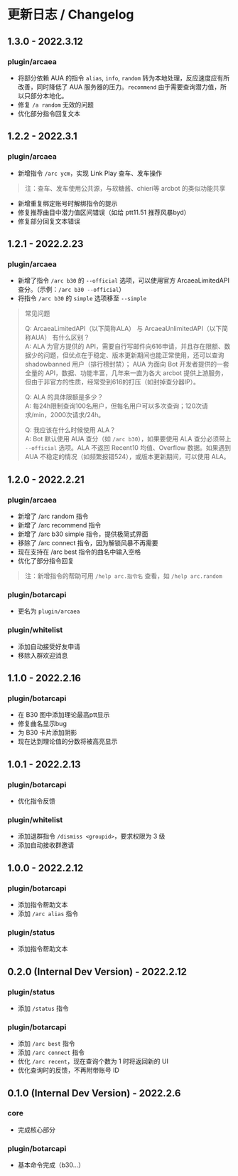 # 更新日志 / Changelog

## 1.3.0 - 2022.3.12
### plugin/arcaea
- 将部分依赖 AUA 的指令 `alias`, `info`, `random` 转为本地处理，反应速度应有所改善，同时降低了 AUA 服务器的压力。`recommend` 由于需要查询潜力值，所以只部分本地化。
- 修复 `/a random` 无效的问题
- 优化部分指令回复文本


## 1.2.2 - 2022.3.1
### plugin/arcaea
- 新增指令 `/arc ycm`，实现 Link Play 查车、发车操作
> 注：查车、发车使用公共源，与软糖酱、chieri等 arcbot 的类似功能共享
- 新增重复绑定账号时解绑指令的提示
- 修复推荐曲目中潜力值区间错误（如给 ptt11.51 推荐风暴byd）
- 修复部分回复文本错误


## 1.2.1 - 2022.2.23
### plugin/arcaea
- 新增了指令 `/arc b30` 的 `--official` 选项，可以使用官方 ArcaeaLimitedAPI 查分。（示例：`/arc b30 --official`）
- 将指令 `/arc b30` 的 `simple` 选项移至 `--simple`

> 常见问题
> 
> Q: ArcaeaLimitedAPI（以下简称ALA） 与 ArcaeaUnlimitedAPI（以下简称AUA） 有什么区别？  
> A: ALA 为官方提供的 API，需要自行写邮件向616申请，并且存在限额、数据少的问题，但优点在于稳定、版本更新期间也能正常使用，还可以查询 shadowbanned 用户（排行榜封禁）；
> AUA 为面向 Bot 开发者提供的一套全量的 API，数据、功能丰富，几年来一直为各大 arcbot 提供上游服务，但由于非官方的性质，经常受到616的打压（如封掉查分器IP）。
>
> Q: ALA 的具体限额是多少？  
> A: 每24h限制查询100名用户，但每名用户可以多次查询；120次请求/min，2000次请求/24h。
>
> Q: 我应该在什么时候使用 ALA？  
> A: Bot 默认使用 AUA 查分（如 `/arc b30`），如果要使用 ALA 查分必须带上 `--official` 选项。ALA 不返回 Recent10 均值、Overflow 数据。如果遇到 AUA 不稳定的情况（如频繁报错524），或版本更新期间，可以使用 ALA。


## 1.2.0 - 2022.2.21
### plugin/arcaea
- 新增了 /arc random 指令
- 新增了 /arc recommend 指令
- 新增了 /arc b30 simple 指令，提供极简式界面
- 移除了 /arc connect 指令，因为解锁风暴不再需要
- 现在支持在 /arc best 指令的曲名中输入空格
- 优化了部分指令回复

> 注：新增指令的帮助可用 `/help arc.指令名` 查看，如 `/help arc.random`

### plugin/botarcapi
- 更名为 `plugin/arcaea`

### plugin/whitelist
- 添加自动接受好友申请
- 移除入群欢迎消息


## 1.1.0 - 2022.2.16
### plugin/botarcapi
- 在 B30 图中添加理论最高ptt显示
- 修复曲名显示bug
- 为 B30 卡片添加阴影
- 现在达到理论值的分数将被高亮显示


## 1.0.1 - 2022.2.13
### plugin/botarcapi
- 优化指令反馈

### plugin/whitelist
- 添加退群指令 `/dismiss <groupid>`，要求权限为 3 级
- 添加自动接收群邀请


## 1.0.0 - 2022.2.12
### plugin/botarcapi
- 添加指令帮助文本
- 添加 `/arc alias` 指令

### plugin/status
- 添加指令帮助文本


## 0.2.0 (Internal Dev Version) - 2022.2.12
### plugin/status
- 添加 `/status` 指令

### plugin/botarcapi
- 添加 `/arc best` 指令
- 添加 `/arc connect` 指令
- 优化 `/arc recent`，现在查询个数为 1 时将返回新的 UI
- 优化查询时的反馈，不再附带账号 ID


## 0.1.0 (Internal Dev Version) - 2022.2.6
### core
- 完成核心部分

### plugin/botarcapi
- 基本命令完成（b30...）
